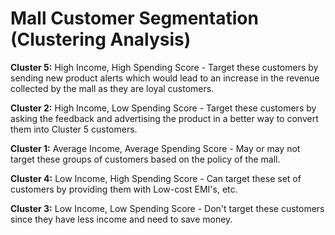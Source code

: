 # Mall Customer Segmentation (Clustering Analysis)

**Cluster 5:**
High Income, High Spending Score - Target these customers by sending new product alerts which would lead to an increase in the revenue collected by the mall as they are loyal customers.

**Cluster 2:**
High Income, Low Spending Score - Target these customers by asking the feedback and advertising the product in a better way to convert them into Cluster 5 customers.

**Cluster 1:**
Average Income, Average Spending Score - May or may not target these groups of customers based on the policy of the mall.

**Cluster 4:**
Low Income, High Spending Score - Can target these set of customers by providing them with Low-cost EMI's, etc.

**Cluster 3:**
Low Income, Low Spending Score - Don't target these customers since they have less income and need to save money.
